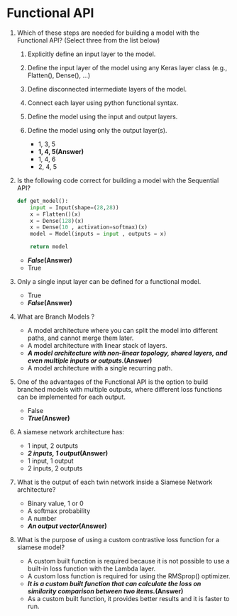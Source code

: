 # Functional API

1. Which of these steps are needed for building a model with the Functional API? (Select three from the list below)

   1. Explicitly define an input layer to the model.
   2. Define the input layer of the model using any Keras layer class (e.g., Flatten(), Dense(), ...)
   3. Define disconnected intermediate layers of the model.
   4. Connect each layer using python functional syntax.
   5. Define the model using the input and output layers.
   6. Define the model using only the output layer(s).

      - 1, 3, 5
      - **1, 4, 5(Answer)**
      - 1, 4, 6
      - 2, 4, 5

2. Is the following code correct for building a model with the Sequential API?

   ```python
   def get_model():
       input = Input(shape=(28,28))
       x = Flatten()(x)
       x = Dense(128)(x)
       x = Dense(10 , activation=softmax)(x)
       model = Model(inputs = input , outputs = x)

       return model
   ```

   - **_False_(Answer)**
   - True

3. Only a single input layer can be defined for a functional model.
   - True
   - **_False_(Answer)**
4. What are Branch Models ?
   - A model architecture where you can split the model into different paths, and cannot merge them later.
   - A model architecture with linear stack of layers.
   - **_A model architecture with non-linear topology, shared layers, and even multiple inputs or outputs._(Answer)**
   - A model architecture with a single recurring path.
5. One of the advantages of the Functional API is the option to build branched models with multiple outputs, where different loss functions can be implemented for each output.

   - False
   - **_True_(Answer)**

6. A siamese network architecture has:
   - 1 input, 2 outputs
   - **_2 inputs, 1 output_(Answer)**
   - 1 input, 1 output
   - 2 inputs, 2 outputs
7. What is the output of each twin network inside a Siamese Network architecture?

   - Binary value, 1 or 0
   - A softmax probability
   - A number
   - **_An output vector_(Answer)**

8. What is the purpose of using a custom contrastive loss function for a siamese model?
   - A custom built function is required because it is not possible to use a built-in loss function with the Lambda layer.
   - A custom loss function is required for using the RMSprop() optimizer.
   - **_It is a custom built function that can calculate the loss on similarity comparison between two items._(Answer)**
   - As a custom built function, it provides better results and it is faster to run.
